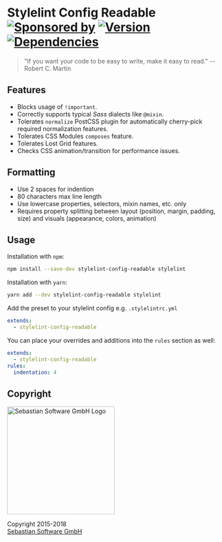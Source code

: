 # Stylelint Config Readable<br/>[![Sponsored by][sponsor-img]][sponsor] [![Version][npm-img]][npm] [![Dependencies][deps-img]][deps]

[sponsor-img]: https://img.shields.io/badge/Sponsored%20by-Sebastian%20Software-692446.svg
[sponsor]: https://www.sebastian-software.de
[deps]: https://david-dm.org/sebastian-software/stylelint-config-readable
[deps-img]: https://david-dm.org/sebastian-software/stylelint-config-readable/status.svg
[npm]: https://www.npmjs.com/package/stylelint-config-readable
[npm-img]: https://badge.fury.io/js/stylelint-config-readable.svg


> "If you want your code to be easy to write, make it easy to read." -- Robert C. Martin


## Features

- Blocks usage of `!important`.
- Correctly supports typical *Sass* dialects like `@mixin`.
- Tolerates `normalize` PostCSS plugin for automatically cherry-pick required normalization features.
- Tolerates CSS Modules `composes` feature.
- Tolerates Lost Grid features.
- Checks CSS animation/transition for performance issues.

## Formatting

- Use 2 spaces for indention
- 80 characters max line length
- Use lowercase properties, selectors, mixin names, etc. only
- Requires property splitting between layout (position, margin, padding, size) and visuals (appearance, colors, animation)


## Usage

Installation with `npm`:

```bash
npm install --save-dev stylelint-config-readable stylelint
```

Installation with `yarn`:

```bash
yarn add --dev stylelint-config-readable stylelint
```

Add the preset to your stylelint config e.g. `.stylelintrc.yml`

```yaml
extends:
  - stylelint-config-readable
```

You can place your overrides and additions into the `rules` section as well:

```yaml
extends:
  - stylelint-config-readable
rules:
  indentation: 4
```


## Copyright

<img src="https://github.com/sebastian-software/sebastian-software-brand/raw/master/sebastiansoftware-en.svg?sanitize=true" alt="Sebastian Software GmbH Logo" width="250" />

Copyright 2015-2018<br/>[Sebastian Software GmbH](http://www.sebastian-software.de)
